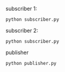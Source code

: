 subscriber 1:
    
    python subscriber.py

subscriber 2:
    
    python subscriber.py
    
publisher

    python publisher.py